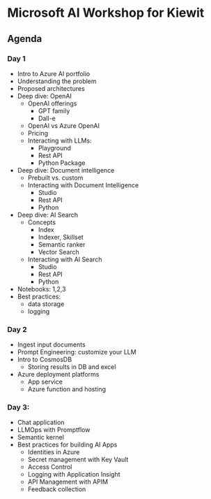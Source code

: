 # Microsoft AI Workshop for Kiewit

## Agenda

### Day 1
- Intro to Azure AI portfolio
- Understanding the problem
- Proposed architectures
- Deep dive: OpenAI 
    - OpenAI offerings
        - GPT family
        - Dall-e
    - OpenAI vs Azure OpenAI
    - Pricing
    - Interacting with LLMs:
        - Playground
        - Rest API
        - Python Package
- Deep dive: Document intelligence
    - Prebuilt vs. custom
    - Interacting with Document Intelligence
        - Studio
        - Rest API
        - Python
- Deep dive: AI Search
    - Concepts
        - Index
        - Indexer, Skillset
        - Semantic ranker
        - Vector Search
    - Interacting with AI Search
        - Studio
        - Rest API
        - Python
- Notebooks: 1,2,3
- Best practices:
    - data storage
    - logging


### Day 2
- Ingest input documents
- Prompt Engineering: customize your LLM
- Intro to CosmosDB 
    - Storing results in DB and excel
- Azure deployment platforms
    - App service
    - Azure function and hosting

### Day 3:
- Chat application
- LLMOps with Promptflow
- Semantic kernel 
- Best practices for building AI Apps
    - Identities in Azure
    - Secret management with Key Vault
    - Access Control
    - Logging with Application Insight
    - API Management with APIM
    - Feedback collection